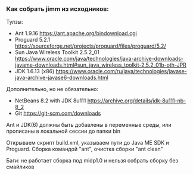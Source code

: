### Как собрать jimm из исходников:


Тулзы:
- Ant 1.9.16
https://ant.apache.org/bindownload.cgi 
- Proguard 5.2.1
https://sourceforge.net/projects/proguard/files/proguard/5.2/
- Sun Java Wireless Toolkit 2.5.2_01
https://www.oracle.com/java/technologies/java-archive-downloads-javame-downloads.html#sun_java_wireless_toolkit-2.5.2_01b-oth-JPR
- JDK 1.6.13 (x86) 
https://www.oracle.com/ru/java/technologies/javase-java-archive-javase6-downloads.html

Дополнительно, но не обязательно:
- NetBeans 8.2 with JDK 8u111
https://archive.org/details/jdk-8u111-nb-8_2
- Git
https://git-scm.com/downloads

Ant и JDK(6) должны быть добавлены в переменные среды, или прописаны в локальной сессии до папки bin

Открываем скрипт build.xml, указываем пути до Java ME SDK и Proguard.
Сборка командой "ant", очистка сборки "ant clean"

Баги: не работает сборка под midp1.0 и нельзя собрать сборку без смайликов
